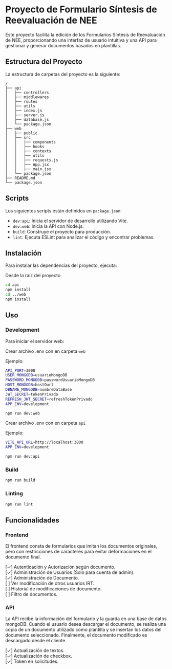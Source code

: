 # Proyecto de Formulario Síntesis de Reevaluación de NEE

Este proyecto facilita la edición de los Formularios Síntesis de Reevaluación de NEE, proporcionando una interfaz de usuario intuitiva y una API para gestionar y generar documentos basados en plantillas.

## Estructura del Proyecto

La estructura de carpetas del proyecto es la siguiente:

    /   
    ├── api    
    │   ├── controllers 
    │   ├── middlewares  
    │   ├── routes          
    │   ├── utils
    │   ├── index.js
    │   ├── server.js
    │   ├── database.js
    │   └── package.json    
    ├── web
    │   ├── public  
    │   ├── src
    │   │   ├── components
    │   │   ├── hooks
    │   │   ├── contexts
    │   │   ├── utils
    │   │   ├── requests.js
    │   │   ├── App.jsx
    │   │   ├── main.jsx
    │   └── package.json 
    ├── README.md    
    └── package.json    

## Scripts

Los siguientes scripts están definidos en `package.json`:

- `dev:api`: Inicia el servidor de desarrollo utilizando Vite.
- `dev:web`: Inicia la API con Node.js.
- `build`: Construye el proyecto para producción.
- `lint`: Ejecuta ESLint para analizar el código y encontrar problemas.

## Instalación

Para instalar las dependencias del proyecto, ejecuta:

Desde la raíz del proyecto
```bash
cd api
npm install
cd ../web
npm install
```

## Uso

### Development

Para iniciar el servidor web:

Crear archivo .env con en carpeta `web`

Ejemplo:
```bash
API_PORT=3000
USER_MONGODB=usuarioMongoDB
PASSWORD_MONGODB=passwordUsuarioMongoDB
HOST_MONGODB=hostOurl
DBNAME_MONGODB=nombreDataBase
JWT_SECRET=tokenPrivado
REFRESH_JWT_SECRET=refreshTokenPrivado
APP_ENV=development
```

```bash
npm run dev:web
```

Crear archivo .env con en carpeta `api`

Ejemplo:
```bash
VITE_API_URL=http://localhost:3000
APP_ENV=development
```

```bash
npm run dev:api
```

### Build

```bash
npm run build
```

### Linting

```bash
npm run lint
```

## Funcionalidades

### Frontend
El frontend consta de formularios que imitan los documentos originales, pero con restricciones de caracteres para evitar deformaciones en el documento final.

[&check;] Autenticación y Autorización según documento.   
[&check;] Administración de Usuarios (Solo para cuenta de admin).     
[&check;] Administración de Documento.  
[ ] Ver modificación de otros usuarios IRT.  
[ ] Historial de modificaciones de documento.  
[ ] Filtro de documentos.  


### API
La API recibe la información del formulario y la guarda en una base de datos mongoDB. Cuando el usuario desea descargar el documento, se realiza una copia de un documento utilizado como plantilla y se insertan los datos del documento seleccionado. Finalmente, el documento modificado es descargado desde el cliente.

[&check;] Actualización de textos.  
[&check;] Actualización de checkbox.  
[&check;] Token en solicitudes.    